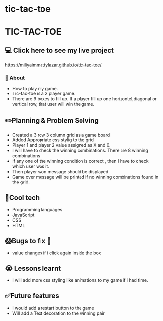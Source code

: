 # tic-tac-toe
# TIC-TAC-TOE


## :computer: Click here to see my live project
https://miliyaimmattylazar.github.io/tic-tac-toe/

### :page_facing_up: About
- How to play my game.
- Tic-tac-toe is a 2 player game.
- There are 9 boxes to fill up. If a player fill up one horizontel,diagonal or vertical row, that user will win the game.

## :pencil2:Planning & Problem Solving
- Created a 3 row 3 column grid as a game board
- Added Appropriate css stylig to the grid
- Player 1 and player 2 value assigned as X and 0.
- I will have to check the winning combinations. There are 8 winning combinations
- If any one of the winning condition is correct , then I have to check which user was it.
- Then player won message should be displayed
- Game over message will be printed if no winning combinations found in the grid.

## :rocket:Cool tech
- Programming languages
- JavaScript
- CSS
- HTML

## :scream:Bugs to fix :poop:
- value changes if i click again inside the box

## :sob: Lessons learnt
- I will add more css styling like animations to my game if i had time.
## :white_check_mark:Future features
- I would add a restart button to the game
- Will add a Text decoration to the winning pair
